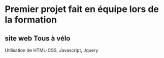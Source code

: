 # Premier projet fait en équipe lors de la formation

## site web Tous à vélo 

Utilisation de HTML-CSS, Javascript, Jquery



